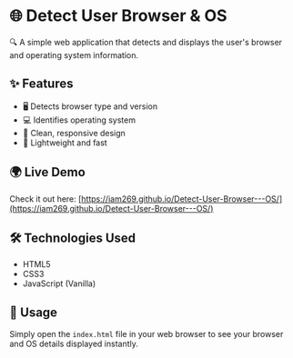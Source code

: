 # 🌐 Detect User Browser & OS

🔍 A simple web application that detects and displays the user's browser and operating system information.

## ✨ Features
- 🖥️ Detects browser type and version
- 💻 Identifies operating system
- 🎨 Clean, responsive design
- 🚀 Lightweight and fast

## 🌍 Live Demo
Check it out here: [https://iam269.github.io/Detect-User-Browser---OS/](https://iam269.github.io/Detect-User-Browser---OS/)

## 🛠️ Technologies Used
- HTML5
- CSS3
- JavaScript (Vanilla)

## 📱 Usage
Simply open the `index.html` file in your web browser to see your browser and OS details displayed instantly.